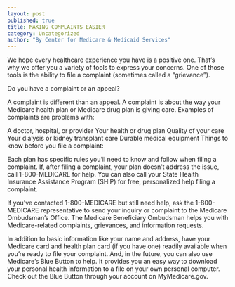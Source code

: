 ```yaml
---
layout: post
published: true
title: MAKING COMPLAINTS EASIER
category: Uncategorized
author: "By Center for Medicare & Medicaid Services"
---
```



We hope every healthcare experience you have is a positive one. That’s why we offer you a variety of tools to express your concerns. One of those tools is the ability to file a complaint (sometimes called a “grievance”).

Do you have a complaint or an appeal?

A complaint is different than an appeal. A complaint is about the way your Medicare health plan or Medicare drug plan is giving care. Examples of complaints are problems with:

A doctor, hospital, or provider
Your health or drug plan
Quality of your care
Your dialysis or kidney transplant care
Durable medical equipment
Things to know before you file a complaint:

Each plan has specific rules you’ll need to know and follow when filing a complaint. If, after filing a complaint, your plan doesn’t address the issue, call 1-800-MEDICARE for help. You can also call your State Health Insurance Assistance Program (SHIP) for free, personalized help filing a complaint.

If you’ve contacted 1-800-MEDICARE but still need help, ask the 1-800-MEDICARE representative to send your inquiry or complaint to the Medicare Ombudsman’s Office. The Medicare Beneficiary Ombudsman helps you with Medicare-related complaints, grievances, and information requests.

In addition to basic information like your name and address, have your Medicare card and health plan card (if you have one) readily available when you’re ready to file your complaint. And, in the future, you can also use Medicare’s Blue Button to help. It provides you an easy way to download your personal health information to a file on your own personal computer. Check out the Blue Button through your account on MyMedicare.gov.
